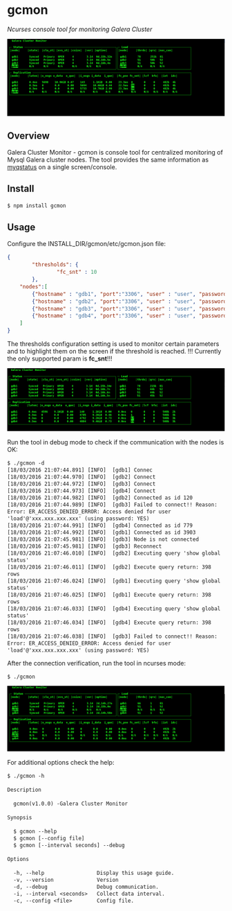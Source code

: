 # gcmon
*Ncurses console tool for monitoring Galera Cluster*

<img src="https://github.com/KrumBoychev/gcmon/raw/master/assets/gcmon.png"/>


## Overview
Galera Cluster Monitor - gcmon is console tool for centralized monitoring of Mysql Galera cluster nodes. The tool provides the same information as [myqstatus](https://github.com/jayjanssen/myq-tools) on a single screen/console.

## Install
``` bash
$ npm install gcmon
```


## Usage
Configure the INSTALL_DIR/gcmon/etc/gcmon.json file:

```json
{
        "thresholds": {
                "fc_snt" : 10
        },
    "nodes":[
        {"hostname" : "gdb1", "port":"3306", "user" : "user", "password": "secret"},
        {"hostname" : "gdb2", "port":"3306", "user" : "user", "password": "secret"},
        {"hostname" : "gdb3", "port":"3306", "user" : "user", "password": "secret"},
        {"hostname" : "gdb4", "port":"3306", "user" : "user", "password": "secret"}
    ]
}
```
The thresholds configuration setting is used to monitor certain parameters and to highlight them on the screen
if the threshold is reached. !!! Currently the only supported param is **fc_snt**!!!

<img src="https://github.com/KrumBoychev/gcmon/raw/master/assets/gcmon02.png"/>


Run the tool in debug mode to check if the communication with the nodes is OK:

```
$ ./gcmon -d  
[18/03/2016 21:07:44.891] [INFO]  [gdb1] Connec
[18/03/2016 21:07:44.970] [INFO]  [gdb2] Connect
[18/03/2016 21:07:44.972] [INFO]  [gdb3] Connect
[18/03/2016 21:07:44.973] [INFO]  [gdb4] Connect
[18/03/2016 21:07:44.982] [INFO]  [gdb2] Connected as id 120
[18/03/2016 21:07:44.989] [INFO]  [gdb3] Failed to connect!! Reason: Error: ER_ACCESS_DENIED_ERROR: Access denied for user 'load'@'xxx.xxx.xxx.xxx' (using password: YES)
[18/03/2016 21:07:44.991] [INFO]  [gdb4] Connected as id 779
[18/03/2016 21:07:44.992] [INFO]  [gdb1] Connected as id 3903
[18/03/2016 21:07:45.981] [INFO]  [gdb3] Node is not connected
[18/03/2016 21:07:45.981] [INFO]  [gdb3] Reconnect
[18/03/2016 21:07:46.010] [INFO]  [gdb2] Executing query 'show global status'
[18/03/2016 21:07:46.011] [INFO]  [gdb2] Execute query return: 398 rows
[18/03/2016 21:07:46.024] [INFO]  [gdb1] Executing query 'show global status'
[18/03/2016 21:07:46.025] [INFO]  [gdb1] Execute query return: 398 rows
[18/03/2016 21:07:46.033] [INFO]  [gdb4] Executing query 'show global status'
[18/03/2016 21:07:46.034] [INFO]  [gdb4] Execute query return: 398 rows
[18/03/2016 21:07:46.038] [INFO]  [gdb3] Failed to connect!! Reason: Error: ER_ACCESS_DENIED_ERROR: Access denied for user 'load'@'xxx.xxx.xxx.xxx' (using password: YES)

```

After the connection verification, run the tool in ncurses mode:

```
$ ./gcmon
```
<img src="https://github.com/KrumBoychev/gcmon/raw/master/assets/gcmon03.png"/>



For additional options check the help:

```
$ ./gcmon -h

Description

  gcmon(v1.0.0) -Galera Cluster Monitor  

Synopsis

  $ gcmon --help
  $ gcmon [--config file]
  $ gcmon [--interval seconds] --debug

Options

  -h, --help                 Display this usage guide.
  -v, --version              Version                   
  -d, --debug                Debug communication.      
  -i, --interval <seconds>   Collect data interval.    
  -c, --config <file>        Config file.

  ```
